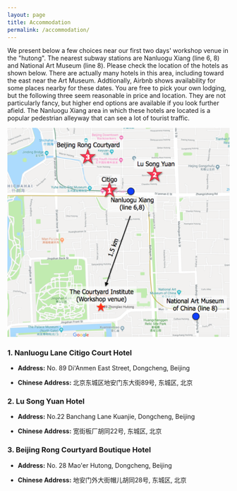 ```yaml
---
layout: page
title: Accommodation
permalink: /accommodation/
---
```


We present below a few choices near our first two days' workshop venue in the "hutong". The nearest subway stations are Nanluogu Xiang (line 6, 8) and National Art Museum (line 8). Please check the location of the hotels as shown below. There are actually many hotels in this area, including toward the east near the Art Museum. Addtionally, Airbnb shows availability for some places nearby for these dates. You are free to pick your own lodging, but the following three seem reasonable in price and location. They are not particularly fancy, but higher end options are available if you look further afield. The Nanluogu Xiang area in which these hotels are located is a popular pedestrian alleyway that can see a lot of tourist traffic. 

<img src="/images/hotels.png" width="600">



### 1. Nanluogu Lane Citigo Court Hotel

* __Address:__ No. 89 Di'Anmen East Street, Dongcheng, Beijing

* __Chinese Address:__ 北京东城区地安门东大街89号, 东城区, 北京




### 2. Lu Song Yuan Hotel

* __Address:__ No.22 Banchang Lane Kuanjie, Dongcheng, Beijing

* __Chinese Address:__ 宽街板厂胡同22号, 东城区, 北京




### 3. Beijing Rong Courtyard Boutique Hotel

* __Address:__ No. 28 Mao'er Hutong, Dongcheng, Beijing

* __Chinese Address:__ 地安门外大街帽儿胡同28号, 东城区, 北京

